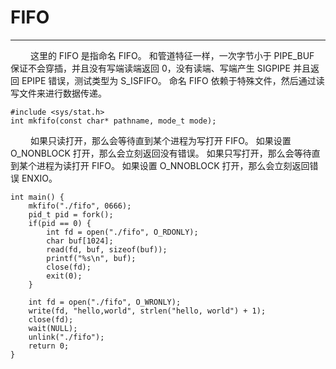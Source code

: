 # FIFO
***

&emsp;&emsp;
这里的 FIFO 是指命名 FIFO。
和管道特征一样，一次字节小于 PIPE\_BUF 保证不会穿插，并且没有写端读端返回 0，没有读端、写端产生 SIGPIPE 并且返回 EPIPE 错误，测试类型为 S_ISFIFO。
命名 FIFO 依赖于特殊文件，然后通过读写文件来进行数据传递。

    #include <sys/stat.h>
    int mkfifo(const char* pathname, mode_t mode);

&emsp;&emsp;
如果只读打开，那么会等待直到某个进程为写打开 FIFO。
如果设置 O\_NONBLOCK 打开，那么会立刻返回没有错误。
如果只写打开，那么会等待直到某个进程为读打开 FIFO。
如果设置 O\_NNOBLOCK 打开，那么会立刻返回错误 ENXIO。

    int main() {
        mkfifo("./fifo", 0666);
        pid_t pid = fork();
        if(pid == 0) {
            int fd = open("./fifo", O_RDONLY);
            char buf[1024];
            read(fd, buf, sizeof(buf));
            printf("%s\n", buf);
            close(fd);
            exit(0);
        }
        
        int fd = open("./fifo", O_WRONLY);
        write(fd, "hello,world", strlen("hello, world") + 1);
        close(fd);
        wait(NULL);
        unlink("./fifo");
        return 0;
    }